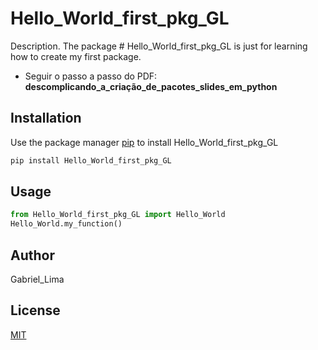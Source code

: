 # Hello_World_first_pkg_GL

Description. 
The package # Hello_World_first_pkg_GL is just for learning how to create my first package. 

- Seguir o passo a passo do PDF: **descomplicando_a_criação_de_pacotes_slides_em_python**

## Installation

Use the package manager [pip](https://pip.pypa.io/en/stable/) to install Hello_World_first_pkg_GL

```bash
pip install Hello_World_first_pkg_GL
```

## Usage

```python
from Hello_World_first_pkg_GL import Hello_World
Hello_World.my_function()
```

## Author
Gabriel_Lima

## License
[MIT](https://choosealicense.com/licenses/mit/)